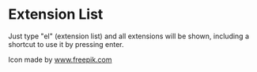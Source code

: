 # Extension List
Just type "el" (extension list) and all extensions will be shown, 
including a shortcut to use it by pressing enter.

Icon made by www.freepik.com